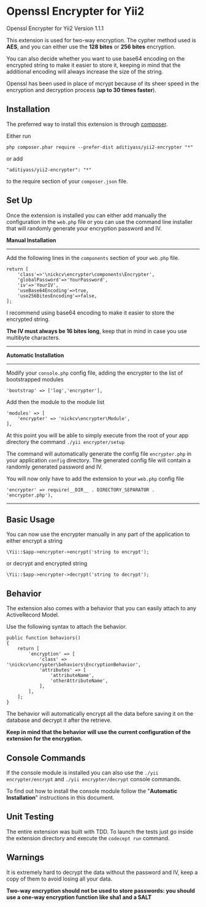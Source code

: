 Openssl Encrypter for Yii2
======================
Openssl Encrypter for Yii2
Version 1.1.1

This extension is used for two-way encryption.
The cypher method used is **AES**, and you can either use the **128 bites** or **256 bites** encryption.

You can also decide whether you want to use base64 encoding on the encrypted string to make it easier to store it, keeping in mind that the additional encoding will always increase the size of the string.

Openssl has been used in place of mcrypt because of its sheer speed in the encryption and decryption process (**up to 30 times faster**).


Installation
------------

The preferred way to install this extension is through [composer](http://getcomposer.org/download/).

Either run

```
php composer.phar require --prefer-dist aditiyass/yii2-encrypter "*"
```

or add

```
"aditiyass/yii2-encrypter": "*"
```

to the require section of your `composer.json` file.


Set Up
------

Once the extension is installed you can either add manually the configuration in the ```web.php``` file or you can use the command line installer that will randomly generate your encryption password and IV.

**Manual Installation**
_______________________

Add the following lines in the ```components``` section of your ```web.php``` file.

```
return [
    'class'=>'\nickcv\encrypter\components\Encrypter',
    'globalPassword'=>'YourPassword',
    'iv'=>'YourIV',
    'useBase64Encoding'=>true,
    'use256BitesEncoding'=>false,
];
```

I recommend using base64 encoding to make it easier to store the encrypted string.

**The IV must always be 16 bites long**, keep that in mind in case you use multibyte characters.

_______________________

**Automatic Installation**
_______________________

Modify your ```console.php``` config file, adding the encrypter to the list of bootstrapped modules

```
'bootstrap' => ['log','encrypter'],
```

Add then the module to the module list

```
'modules' => [
    'encrypter' => 'nickcv\encrypter\Module',
],
```

At this point you will be able to simply execute from the root of your app directory the command ```./yii encrypter/setup```

The command will automatically generate the config file ```encrypter.php``` in your application ```config``` directory. The generated config file will contain a randomly generated password and IV.

You will now only have to add the extension to your ```web.php``` config file

```
'encrypter' => require(__DIR__ . DIRECTORY_SEPARATOR . 'encrypter.php'),
```

_______________________

Basic Usage
-----

You can now use the encrypter manually in any part of the application to either encrypt a string

```
\Yii::$app->encrypter->encrypt('string to encrypt');
```

or decrypt and encrypted string

```
\Yii::$app->encrypter->decrypt('string to decrypt');
```


Behavior
--------

The extension also comes with a behavior that you can easily attach to any ActiveRecord Model.

Use the following syntax to attach the behavior.

```
public function behaviors()
{
    return [
        'encryption' => [
            'class' => '\nickcv\encrypter\behaviors\EncryptionBehavior',
            'attributes' => [
                'attributeName',
                'otherAttributeName',
            ],
        ],
    ];
}
```

The behavior will automatically encrypt all the data before saving it on the database and decrypt it after the retrieve.

**Keep in mind that the behavior will use the current configuration of the extension for the encryption.**

Console Commands
----------------

If the console module is installed you can also use the ```./yii encrypter/encrypt``` and ```./yii encrypter/decrypt``` console commands.  

To find out how to install the console module follow the "**Automatic Installation**" instructions in this document.

Unit Testing
------------

The entire extension was built with TDD.
To launch the tests just go inside the extension directory and execute the ```codecept run``` command.

Warnings
--------

It is extremely hard to decrypt the data without the password and IV, keep a copy of them to avoid losing all your data.

**Two-way encryption should not be used to store passwords: you should use a one-way encryption function like sha1 and a SALT**